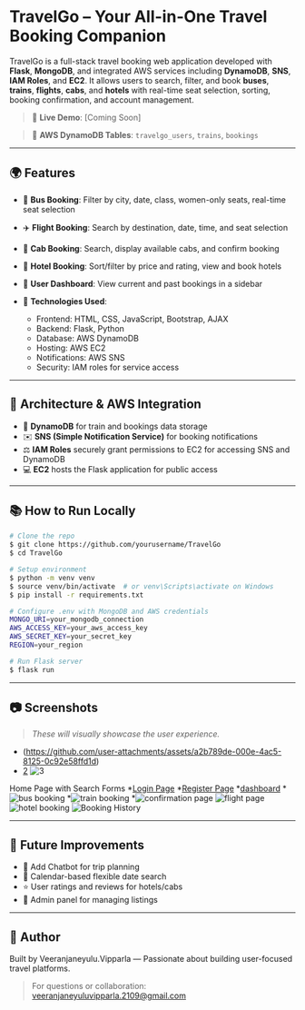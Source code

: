 # TravelGo – Your All-in-One Travel Booking Companion

TravelGo is a full-stack travel booking web application developed with **Flask**, **MongoDB**, and integrated AWS services including **DynamoDB**, **SNS**, **IAM Roles**, and **EC2**. It allows users to search, filter, and book **buses**, **trains**, **flights**, **cabs**, and **hotels** with real-time seat selection, sorting, booking confirmation, and account management.

> 🚀 **Live Demo**: \[Coming Soon]


> 📂 **AWS DynamoDB Tables**: `travelgo_users`, `trains`, `bookings`

---

## 🌍 Features

* 🚌 **Bus Booking**: Filter by city, date, class, women-only seats, real-time seat selection
* ✈️ **Flight Booking**: Search by destination, date, time, and seat selection
* 🚕 **Cab Booking**: Search, display available cabs, and confirm booking
* 🏨 **Hotel Booking**: Sort/filter by price and rating, view and book hotels
* 👤 **User Dashboard**: View current and past bookings in a sidebar
* 🚀 **Technologies Used**:

  * Frontend: HTML, CSS, JavaScript, Bootstrap, AJAX
  * Backend: Flask, Python
  * Database:  AWS DynamoDB
  * Hosting: AWS EC2
  * Notifications: AWS SNS
  * Security: IAM roles for service access

---

## 🔄 Architecture & AWS Integration

* 🧰 **DynamoDB** for train and bookings data storage
* ✉️ **SNS (Simple Notification Service)** for booking notifications
* ⚖️ **IAM Roles** securely grant permissions to EC2 for accessing SNS and DynamoDB
* 💻 **EC2** hosts the Flask application for public access

---

## 📚 How to Run Locally

```bash
# Clone the repo
$ git clone https://github.com/yourusername/TravelGo
$ cd TravelGo

# Setup environment
$ python -m venv venv
$ source venv/bin/activate  # or venv\Scripts\activate on Windows
$ pip install -r requirements.txt

# Configure .env with MongoDB and AWS credentials
MONGO_URI=your_mongodb_connection
AWS_ACCESS_KEY=your_aws_access_key
AWS_SECRET_KEY=your_secret_key
REGION=your_region

# Run Flask server
$ flask run
```

---

## 📷 Screenshots 

> *These will visually showcase the user experience.*

* (https://github.com/user-attachments/assets/a2b789de-000e-4ac5-8125-0c92e58ffd1d)
* [2](https://github.com/user-attachments/assets/d54f4358-4047-4992-a166-5237278d7bd4)
![3](https://github.com/user-attachments/assets/146abdbe-bafc-4c0d-a4ef-440b1deacd20)

 Home Page with Search Forms
 *[Login Page](https://github.com/user-attachments/assets/27709bca-65be-4cb6-91c7-1810823b69b1)
 *[Register Page](https://github.com/user-attachments/assets/5077e5c4-f811-4538-aea3-caf13bf3fbcf)
 *[dashboard](https://github.com/user-attachments/assets/73ac7900-06a4-4516-81e7-524bace70672)
 *![bus booking](https://github.com/user-attachments/assets/8dcec84e-f2c3-45e2-b0ca-f26f6519fff8)
 *![train booking](https://github.com/user-attachments/assets/e87bafe9-d2dc-4cec-9d5f-e2472f485128)
 *![confirmation page](https://github.com/user-attachments/assets/a11d6307-f4fb-449a-accd-4b309932f989)
 ![flight page](https://github.com/user-attachments/assets/830b3c73-8130-4917-b6f6-629639b604f2)
 ![hotel booking](https://github.com/user-attachments/assets/7470c7a7-14d3-4d0b-8364-4ea8a6d924ea)
 ![Booking History](https://github.com/user-attachments/assets/edad84be-bb0a-4452-b13b-ab3d90f5b68f)









---

## 🚀 Future Improvements

* 🤖 Add Chatbot for trip planning
* 📅 Calendar-based flexible date search
* ⭐ User ratings and reviews for hotels/cabs
* 📆 Admin panel for managing listings

---

## 🎉 Author

Built by Veeranjaneyulu.Vipparla — Passionate about building user-focused travel platforms.

> For questions or collaboration: [veeranjaneyuluvipparla.2109@gmail.com](mailto:veeranjaneyuluvipparla.2109@gmail.com)

